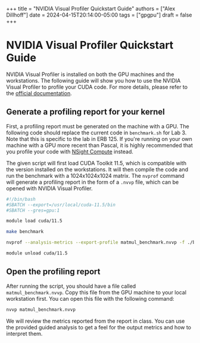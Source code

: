 +++
title = "NVIDIA Visual Profiler Quickstart Guide"
authors = ["Alex Dillhoff"]
date = 2024-04-15T20:14:00-05:00
tags = ["gpgpu"]
draft = false
+++

# NVIDIA Visual Profiler Quickstart Guide

NVIDIA Visual Profiler is installed on both the GPU machines and the workstations. The following guide will show you how to use the NVIDIA Visual Profiler to profile your CUDA code. For more details, please refer to the [official documentation](https://docs.nvidia.com/cuda/profiler-users-guide/index.html).

## Generate a profiling report for your kernel

First, a profiling report must be generated on the machine with a GPU. The following code should replace the current code in `benchmark.sh` for Lab 3. Note that this is specific to the lab in ERB 125. If you're running on your own machine with a GPU more recent than Pascal, it is highly recommended that you profile your code with [NSight Compute](https://docs.nvidia.com/nsight-compute/NsightCompute/index.html) instead.

The given script will first load CUDA Toolkit 11.5, which is compatible with the version installed on the workstations. It will then compile the code and run the benchmark with a 1024x1024x1024 matrix. The `nvprof` command will generate a profiling report in the form of a `.nvvp` file, which can be opened with NVIDIA Visual Profiler.

```bash
#!/bin/bash
#SBATCH --export=/usr/local/cuda-11.5/bin
#SBATCH --gres=gpu:1

module load cuda/11.5

make benchmark

nvprof --analysis-metrics --export-profile matmul_benchmark.nvvp -f ./build/main/benchmark 1024 1024 1024

module unload cuda/11.5
```

## Open the profiling report

After running the script, you should have a file called `matmul_benchmark.nvvp`. Copy this file from the GPU machine to your local workstation first. You can open this file with the following command:

```bash
nvvp matmul_benchmark.nvvp
```

We will review the metrics reported from the report in class. You can use the provided guided analysis to get a feel for the output metrics and how to interpret them.